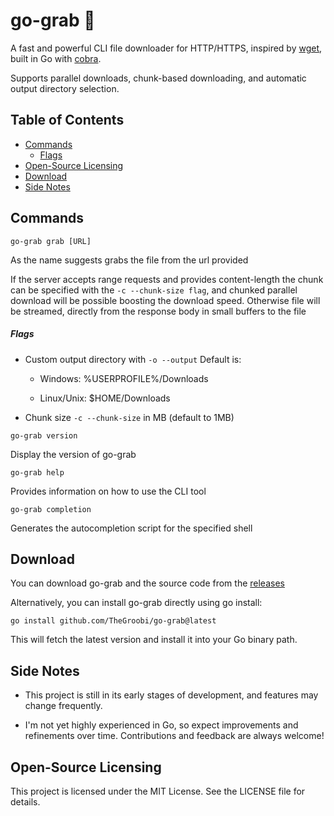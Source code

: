 # go-grab 🚀

A fast and powerful CLI file downloader for HTTP/HTTPS, inspired by [wget](https://www.gnu.org/software/wget/), built in Go with [cobra](https://cobra.dev/).

Supports parallel downloads, chunk-based downloading, and automatic output directory selection.

## Table of Contents

- [Commands](#commands)
  - [Flags](#flags)
- [Open-Source Licensing](#open-source-licensing)
- [Download](#download)
- [Side Notes](#side-notes)

## Commands

`go-grab grab [URL]`

As the name suggests grabs the file from the url provided

If the server accepts range requests and provides content-length the chunk can be specified with the `-c --chunk-size flag`,
and chunked parallel download will be possible boosting the download speed. Otherwise file will be streamed,
directly from the response body in small buffers to the file

##### Flags

- Custom output directory with `-o --output`
  Default is:

  - Windows: %USERPROFILE%/Downloads

  - Linux/Unix: $HOME/Downloads

- Chunk size `-c --chunk-size` in MB (default to 1MB)

`go-grab version`

Display the version of go-grab

`go-grab help`

Provides information on how to use the CLI tool

`go-grab completion`

Generates the autocompletion script for the specified shell

## Download

You can download go-grab and the source code from the [releases](https://github.com/TheGroobi/go-grab/releases/)

Alternatively, you can install go-grab directly using go install:

`go install github.com/TheGroobi/go-grab@latest`

This will fetch the latest version and install it into your Go binary path.

## Side Notes

- This project is still in its early stages of development, and features may change frequently.

- I'm not yet highly experienced in Go, so expect improvements and refinements over time. Contributions and feedback are always welcome!

## Open-Source Licensing

This project is licensed under the MIT License. See the LICENSE file for details.

